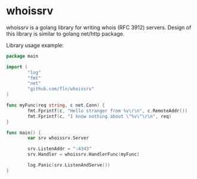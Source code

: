 whoissrv
========

whoissrv is a golang library for writing whois (RFC 3912) servers. Design of
this library is similar to golang net/http package.

Library usage example:

```go
package main

import (
        "log"
        "fmt"
        "net"
        "github.com/fln/whoissrv"
)

func myFunc(req string, c net.Conn) {
        fmt.Fprintf(c, "Hello stranger from %v\r\n", c.RemoteAddr())
        fmt.Fprintf(c, "I know nothing about \"%v\"\r\n", req)
}

func main() {
        var srv whoissrv.Server

        srv.ListenAddr = ":4343"
        srv.Handler = whoissrv.HandlerFunc(myFunc)

        log.Panic(srv.ListenAndServe())
}

```

